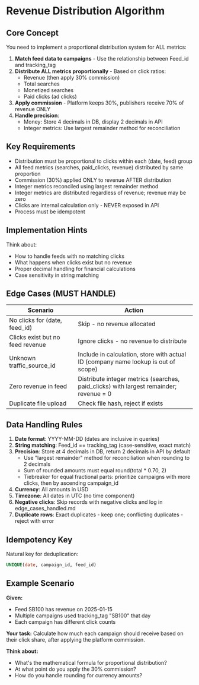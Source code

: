 # Revenue Distribution Algorithm

## Core Concept

You need to implement a proportional distribution system for ALL metrics:

1. **Match feed data to campaigns** - Use the relationship between Feed_id and tracking_tag
2. **Distribute ALL metrics proportionally** - Based on click ratios:
   - Revenue (then apply 30% commission)
   - Total searches
   - Monetized searches
   - Paid clicks (ad clicks)
3. **Apply commission** - Platform keeps 30%, publishers receive 70% of revenue ONLY
4. **Handle precision**:
   - Money: Store 4 decimals in DB, display 2 decimals in API
   - Integer metrics: Use largest remainder method for reconciliation

## Key Requirements

- Distribution must be proportional to clicks within each (date, feed) group
- All feed metrics (searches, paid_clicks, revenue) distributed by same proportion
- Commission (30%) applied ONLY to revenue AFTER distribution
- Integer metrics reconciled using largest remainder method
- Integer metrics are distributed regardless of revenue; revenue may be zero
- Clicks are internal calculation only - NEVER exposed in API
- Process must be idempotent

## Implementation Hints

Think about:
- How to handle feeds with no matching clicks
- What happens when clicks exist but no revenue
- Proper decimal handling for financial calculations
- Case sensitivity in string matching

## Edge Cases (MUST HANDLE)

| Scenario | Action |
|----------|--------|
| No clicks for (date, feed_id) | Skip - no revenue allocated |
| Clicks exist but no feed revenue | Ignore clicks - no revenue to distribute |
| Unknown traffic_source_id | Include in calculation, store with actual ID (company name lookup is out of scope) |
| Zero revenue in feed | Distribute integer metrics (searches, paid_clicks) with largest remainder; revenue = 0 |
| Duplicate file upload | Check file hash, reject if exists |

## Data Handling Rules

1. **Date format**: YYYY-MM-DD (dates are inclusive in queries)
2. **String matching**: Feed_id == tracking_tag (case-sensitive, exact match)
3. **Precision**: Store at 4 decimals in DB, return 2 decimals in API by default
   - Use "largest remainder" method for reconciliation when rounding to 2 decimals
   - Sum of rounded amounts must equal round(total * 0.70, 2)
   - Tiebreaker for equal fractional parts: prioritize campaigns with more clicks, then by ascending campaign_id
4. **Currency**: All amounts in USD
5. **Timezone**: All dates in UTC (no time component)
6. **Negative clicks**: Skip records with negative clicks and log in edge_cases_handled.md
7. **Duplicate rows**: Exact duplicates - keep one; conflicting duplicates - reject with error

## Idempotency Key

Natural key for deduplication:
```sql
UNIQUE(date, campaign_id, feed_id)
```

## Example Scenario

**Given:**
- Feed SB100 has revenue on 2025-01-15
- Multiple campaigns used tracking_tag "SB100" that day
- Each campaign has different click counts

**Your task:**
Calculate how much each campaign should receive based on their click share, after applying the platform commission.

**Think about:**
- What's the mathematical formula for proportional distribution?
- At what point do you apply the 30% commission?
- How do you handle rounding for currency amounts?